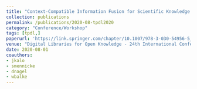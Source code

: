 ```yaml
---
title: "Context-Compatible Information Fusion for Scientific Knowledge Graphs"
collection: publications
permalink: /publications/2020-08-tpdl2020
category: "Conference/Workshop"
tags: [tpdl,]
paperurl: 'https://link.springer.com/chapter/10.1007/978-3-030-54956-5_3'
venue: "Digital Libraries for Open Knowledge - 24th International Conference on Theory and Practice of Digital Libraries, TPDL 2020, Lyon, France, August 25-27, 2020, Proceedings"
date: 2020-08-01
coauthors:
- jkalo
- smennicke
- dnagel
- wbalke
---
```

